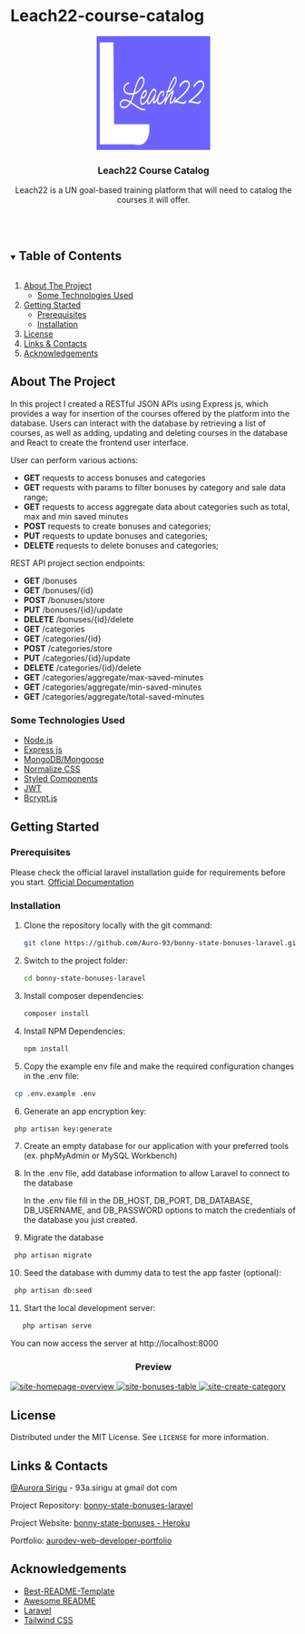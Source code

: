 # Leach22-course-catalog
<p align="center">

  <p align="center">
    <a href="https://github.com/oglili/Leach22-course-catalog">
        <img src="/client/src/assets/images/logo.svg" alt="Logo" width= "200" height = "200">
    </a>
   </p>
  
  <h3 align="center">Leach22 Course Catalog</h3>

  <p align="center">
     Leach22 is a UN goal-based training platform that will need to catalog the courses it will offer. 
</p>

  <br>
  <br>


<details open="open">
  <summary><h2 style="display: inline-block">Table of Contents</h2></summary>
  <ol>
    <li>
      <a href="#about-the-project">About The Project</a>
      <ul>
        <li><a href="#some-technologies-used">Some Technologies Used</a></li>
      </ul>
    </li>
    <li>
      <a href="#getting-started">Getting Started</a>
      <ul>
        <li><a href="#prerequisites">Prerequisites</a></li>
        <li><a href="#installation">Installation</a></li>
      </ul>
    </li>
    <li><a href="#license">License</a></li>
    <li><a href="#links-contacts">Links & Contacts</a></li>
    <li><a href="#acknowledgements">Acknowledgements</a></li>
  </ol>
</details>

## About The Project
In this project I created a RESTful JSON APIs using Express js, which provides a way for insertion of the courses offered by the platform into the database. Users can interact with the database by retrieving a list of courses, as well as adding, updating and deleting courses in the database and React to create the frontend user interface.

User can perform various actions:

<ul>
<li><strong>GET</strong> requests to access bonuses and categories </li>
<li><strong>GET</strong> requests with params to filter bonuses by category and sale data range; </li>
<li><strong>GET</strong> requests to access aggregate data about categories such as total, max and min saved minutes</li>
<li><strong>POST</strong> requests to create bonuses and categories; </li>
<li><strong>PUT</strong> requests to update bonuses and categories; </li>
<li><strong>DELETE</strong> requests to delete bonuses and categories; </li>
</ul>

REST API project section endpoints:

<ul>
<li><strong>GET</strong> /bonuses</li>
<li><strong>GET</strong> /bonuses/{id}</li>
<li><strong>POST</strong> /bonuses/store</li>
<li><strong>PUT</strong> /bonuses/{id}/update</li>
<li><strong>DELETE</strong> /bonuses/{id}/delete</li>

<li><strong>GET</strong> /categories</li>
<li><strong>GET</strong> /categories/{id}</li>
<li><strong>POST</strong> /categories/store</li>
<li><strong>PUT</strong> /categories/{id}/update</li>
<li><strong>DELETE</strong> /categories/{id}/delete</li>

<li><strong>GET</strong> /categories/aggregate/max-saved-minutes</li>
<li><strong>GET</strong> /categories/aggregate/min-saved-minutes</li>
<li><strong>GET</strong> /categories/aggregate/total-saved-minutes</li>
</ul>

### Some Technologies Used

-   [Node.js](https://nodejs.org/en/)
-   [Express js](https://expressjs.com/)
-   [MongoDB/Mongoose](https://mongoosejs.com/)
-   [Normalize CSS](https://necolas.github.io/normalize.css/)
-   [Styled Components](https://styled-components.com/)
-   [JWT](https://jwt.io/)
-   [Bcrypt.js](https://www.npmjs.com/package/bcryptjs)

## Getting Started

### Prerequisites

Please check the official laravel installation guide for requirements before you start. [Official Documentation](https://laravel.com/docs/9.x/installation)

### Installation

1. Clone the repository locally with the git command:

    ```sh
    git clone https://github.com/Auro-93/bonny-state-bonuses-laravel.git
    ```

2. Switch to the project folder:

    ```sh
    cd bonny-state-bonuses-laravel
    ```

3. Install composer dependencies:

    ```sh
    composer install
    ```

4. Install NPM Dependencies:

    ```sh
    npm install
    ```

5. Copy the example env file and make the required configuration changes in the .env file:

```sh
 cp .env.example .env
```

6.  Generate an app encryption key:

```sh
 php artisan key:generate
```

7.  Create an empty database for our application with your preferred tools (ex. phpMyAdmin or MySQL Workbench)

8.  In the .env file, add database information to allow Laravel to connect to the database

    In the .env file fill in the DB_HOST, DB_PORT, DB_DATABASE, DB_USERNAME, and DB_PASSWORD options to match the credentials of the database you just created.


9.  Migrate the database

```sh
 php artisan migrate
```

10. Seed the database with dummy data to test the app faster (optional):

```sh
 php artisan db:seed
```

11. Start the local development server:

```sh
   php artisan serve
```

You can now access the server at http://localhost:8000

<h3 align="center">Preview</h3>

  <a href="https://github.com/Auro-93/bonny-state-bonuses-laravel">
    <img src="public/screenshots/overview.png" alt="site-homepage-overview">
  </a>

  <a href="https://github.com/Auro-93/bonny-state-bonuses-laravel">
    <img src="public/screenshots/bonuses-table.png" alt="site-bonuses-table">
  </a>

  <a href="https://github.com/Auro-93/bonny-state-bonuses-laravel">
    <img src="public/screenshots/create-category.png" alt="site-create-category">
  </a>


## License

Distributed under the MIT License. See `LICENSE` for more information.

## Links & Contacts

[@Aurora Sirigu](https://www.linkedin.com/in/aurora-sirigu-a001301b4/) - 93a.sirigu at gmail dot com

Project Repository: [bonny-state-bonuses-laravel](https://github.com/Auro-93/bonny-state-bonuses-laravel)

Project Website: [bonny-state-bonuses - Heroku](https://bonny-state-bonuses.herokuapp.com/)

Portfolio: [aurodev-web-developer-portfolio](https://aurodev-web-developer-portfolio.netlify.app/)

## Acknowledgements

-   [Best-README-Template](https://github.com/othneildrew/Best-README-Template)
-   [Awesome README](https://github.com/matiassingers/awesome-readme)
-   [Laravel](https://laravel.com/)
-   [Tailwind CSS](https://tailwindcss.com/)
